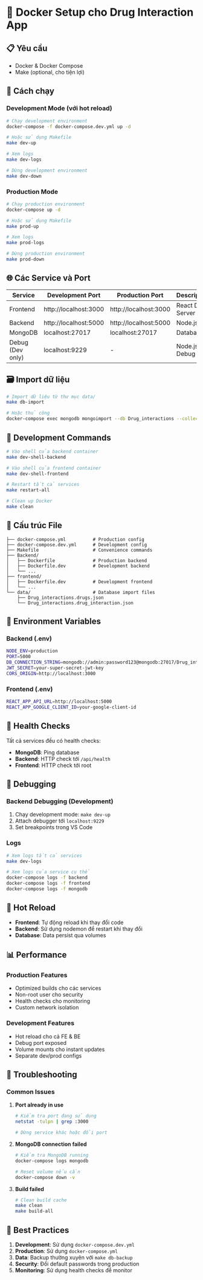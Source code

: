 # 🐳 Docker Setup cho Drug Interaction App

## 📋 Yêu cầu

-   Docker & Docker Compose
-   Make (optional, cho tiện lợi)

## 🚀 Cách chạy

### Development Mode (với hot reload)

```bash
# Chạy development environment
docker-compose -f docker-compose.dev.yml up -d

# Hoặc sử dụng Makefile
make dev-up

# Xem logs
make dev-logs

# Dừng development environment
make dev-down
```

### Production Mode

```bash
# Chạy production environment
docker-compose up -d

# Hoặc sử dụng Makefile
make prod-up

# Xem logs
make prod-logs

# Dừng production environment
make prod-down
```

## 🌐 Các Service và Port

| Service          | Development Port      | Production Port       | Description        |
| ---------------- | --------------------- | --------------------- | ------------------ |
| Frontend         | http://localhost:3000 | http://localhost:3000 | React Dev Server   |
| Backend          | http://localhost:5000 | http://localhost:5000 | Node.js API        |
| MongoDB          | localhost:27017       | localhost:27017       | Database           |
| Debug (Dev only) | localhost:9229        | -                     | Node.js Debug Port |

## 🗃️ Import dữ liệu

```bash
# Import dữ liệu từ thư mục data/
make db-import

# Hoặc thủ công
docker-compose exec mongodb mongoimport --db Drug_interactions --collection drugs --file /data/import/Drug_interactions.drugs.json
```

## 🔧 Development Commands

```bash
# Vào shell của backend container
make dev-shell-backend

# Vào shell của frontend container
make dev-shell-frontend

# Restart tất cả services
make restart-all

# Clean up Docker
make clean
```

## 📁 Cấu trúc File

```
├── docker-compose.yml          # Production config
├── docker-compose.dev.yml      # Development config
├── Makefile                    # Convenience commands
├── Backend/
│   ├── Dockerfile              # Production backend
│   ├── Dockerfile.dev          # Development backend
│   └── ...
├── frontend/
│   ├── Dockerfile.dev          # Development frontend
│   └── ...
└── data/                       # Database import files
    ├── Drug_interactions.drugs.json
    └── Drug_interactions.drug_interaction.json
```

## 🔐 Environment Variables

### Backend (.env)

```bash
NODE_ENV=production
PORT=5000
DB_CONNECTION_STRING=mongodb://admin:password123@mongodb:27017/Drug_interactions?authSource=admin
JWT_SECRET=your-super-secret-jwt-key
CORS_ORIGIN=http://localhost:3000
```

### Frontend (.env)

```bash
REACT_APP_API_URL=http://localhost:5000
REACT_APP_GOOGLE_CLIENT_ID=your-google-client-id
```

## 🏥 Health Checks

Tất cả services đều có health checks:

-   **MongoDB**: Ping database
-   **Backend**: HTTP check tới `/api/health`
-   **Frontend**: HTTP check tới root

## 🐛 Debugging

### Backend Debugging (Development)

1. Chạy development mode: `make dev-up`
2. Attach debugger tới `localhost:9229`
3. Set breakpoints trong VS Code

### Logs

```bash
# Xem logs tất cả services
make dev-logs

# Xem logs của service cụ thể
docker-compose logs -f backend
docker-compose logs -f frontend
docker-compose logs -f mongodb
```

## 🔄 Hot Reload

-   **Frontend**: Tự động reload khi thay đổi code
-   **Backend**: Sử dụng nodemon để restart khi thay đổi
-   **Database**: Data persist qua volumes

## 📊 Performance

### Production Features

-   Optimized builds cho các services
-   Non-root user cho security
-   Health checks cho monitoring
-   Custom network isolation

### Development Features

-   Hot reload cho cả FE & BE
-   Debug port exposed
-   Volume mounts cho instant updates
-   Separate dev/prod configs

## 🚨 Troubleshooting

### Common Issues

1. **Port already in use**

    ```bash
    # Kiểm tra port đang sử dụng
    netstat -tulpn | grep :3000

    # Dừng service khác hoặc đổi port
    ```

2. **MongoDB connection failed**

    ```bash
    # Kiểm tra MongoDB running
    docker-compose logs mongodb

    # Reset volume nếu cần
    docker-compose down -v
    ```

3. **Build failed**
    ```bash
    # Clean build cache
    make clean
    make build-all
    ```

## 🎯 Best Practices

1. **Development**: Sử dụng `docker-compose.dev.yml`
2. **Production**: Sử dụng `docker-compose.yml`
3. **Data**: Backup thường xuyên với `make db-backup`
4. **Security**: Đổi default passwords trong production
5. **Monitoring**: Sử dụng health checks để monitor
